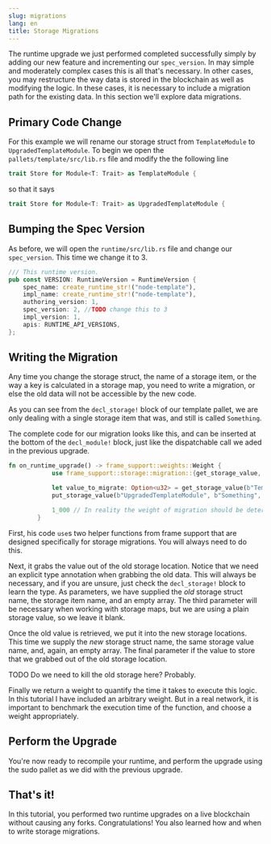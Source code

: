 ```yaml
---
slug: migrations
lang: en
title: Storage Migrations
---
```


The runtime upgrade we just performed completed successfully simply by adding our new feature and incrementing our `spec_version`. In may simple and moderately complex cases this is all that's necessary. In other cases, you may restructure the way data is stored in the blockchain as well as modifying the logic. In these cases, it is necessary to include a migration path for the existing data. In this section we'll explore data migrations.

## Primary Code Change

For this example we will rename our storage struct from `TemplateModule` to `UpgradedTemplateModule`. To begin we open the `pallets/template/src/lib.rs` file and modify the the following line
```rust
trait Store for Module<T: Trait> as TemplateModule {
```

so that it says

```rust
trait Store for Module<T: Trait> as UpgradedTemplateModule {
```

## Bumping the Spec Version

As before, we will open the `runtime/src/lib.rs` file and change our `spec_version`. This time we change it to 3.
```rust
/// This runtime version.
pub const VERSION: RuntimeVersion = RuntimeVersion {
	spec_name: create_runtime_str!("node-template"),
	impl_name: create_runtime_str!("node-template"),
	authoring_version: 1,
	spec_version: 2, //TODO change this to 3
	impl_version: 1,
	apis: RUNTIME_API_VERSIONS,
};
```

## Writing the Migration

Any time you change the storage struct, the name of a storage item, or the way a key is calculated in a storage map, you need to write a migration, or else the old data will not be accessible by the new code.

As you can see from the `decl_storage!` block of our template pallet, we are only dealing with a single storage item that was, and still is called `Something`.

The complete code for our migration looks like this, and can be inserted at the bottom of the `decl_module!` block, just like the dispatchable call we aded in the previous upgrade.

```rust
fn on_runtime_upgrade() -> frame_support::weights::Weight {
			use frame_support::storage::migration::{get_storage_value, put_storage_value};

			let value_to_migrate: Option<u32> = get_storage_value(b"TempalteModule", b"Something", &[]);
			put_storage_value(b"UpgradedTemplateModule", b"Something", &[], value_to_migrate);

			1_000 // In reality the weight of migration should be determined by benchmarking
		}
```

First, his code `use`s two helper functions from frame support that are designed specifically for storage migrations. You will always need to do this.

Next, it grabs the value out of the old storage location. Notice that we need an explicit type annotation when grabbing the old data. This will always be necessary, and if you are unsure, just check the `decl_storage!` block to learn the type. As parameters, we have supplied the _old_ storage struct name, the storage item name, and an empty array. The third parameter will be necessary when working with storage maps, but we are using a plain storage value, so we leave it blank.

Once the old value is retrieved, we put it into the new storage locations. This time we supply the _new_ storage struct name, the same storage value name, and, again, an empty array. The final parameter if the value to store that we grabbed out of the old storage location.

TODO Do we need to kill the old storage here? Probably.

Finally we return a weight to quantify the time it takes to execute this logic. In this tutorial I have included an arbitrary weight. But in a real network, it is important to benchmark the execution time of the function, and choose a weight appropriately.

## Perform the Upgrade

You're now ready to recompile your runtime, and perform the upgrade using the sudo pallet as we did with the previous upgrade.

## That's it!

In this tutorial, you performed two runtime upgrades on a live blockchain without causing any forks. Congratulations! You also learned how and when to write storage migrations.
